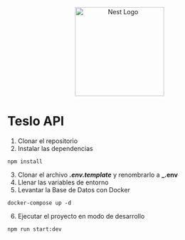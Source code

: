 <p align="center">
  <a href="http://nestjs.com/" target="blank"><img src="https://nestjs.com/img/logo-small.svg" width="200" alt="Nest Logo" /></a>
</p>

# Teslo API

1. Clonar el repositorio
2. Instalar las dependencias

```
npm install
```

3. Clonar el archivo **_.env.template_** y renombrarlo a **\_.env**
4. Llenar las variables de entorno
5. Levantar la Base de Datos con Docker

```
docker-compose up -d
```

6. Ejecutar el proyecto en modo de desarrollo

```
npm run start:dev
```
